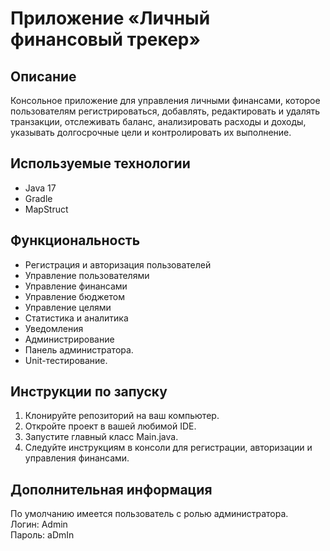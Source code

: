 # Приложение «Личный финансовый трекер»

## Описание
Консольное приложение для управления личными финансами, которое пользователям регистрироваться, добавлять, редактировать и удалять транзакции, отслеживать баланс, анализировать расходы и доходы, указывать долгосрочные цели и контролировать их выполнение.

## Используемые технологии
* Java 17
* Gradle
* MapStruct

## Функциональность
* Регистрация и авторизация пользователей
* Управление пользователями
* Управление финансами
* Управление бюджетом
* Управление целями
* Статистика и аналитика
* Уведомления
* Администрирование
* Панель администратора.
* Unit-тестирование.

## Инструкции по запуску
1. Клонируйте репозиторий на ваш компьютер.
2. Откройте проект в вашей любимой IDE.
3. Запустите главный класс Main.java.
4. Следуйте инструкциям в консоли для регистрации, авторизации и управления финансами.

## Дополнительная информация
По умолчанию имеется пользователь с ролью администратора.  
Логин: Admin  
Пароль: aDmIn